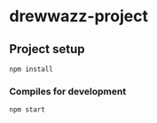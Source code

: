 # drewwazz-project


## Project setup
```
npm install
```

### Compiles for development
```
npm start
```

